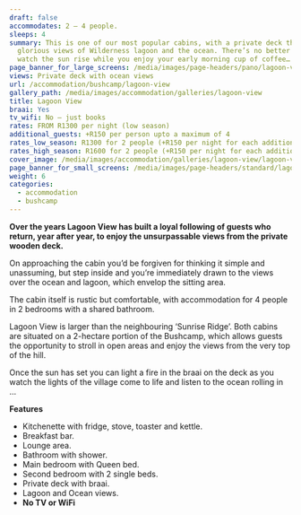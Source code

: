 ```yaml
---
draft: false
accommodates: 2 – 4 people.
sleeps: 4
summary: This is one of our most popular cabins, with a private deck that offers
  glorious views of Wilderness lagoon and the ocean. There’s no better place to
  watch the sun rise while you enjoy your early morning cup of coffee…
page_banner_for_large_screens: /media/images/page-headers/pano/lagoon-view.jpg
views: Private deck with ocean views
url: /accommodation/bushcamp/lagoon-view
gallery_path: /media/images/accommodation/galleries/lagoon-view
title: Lagoon View
braai: Yes
tv_wifi: No – just books
rates: FROM R1300 per night (low season)
additional_guests: +R150 per person upto a maximum of 4
rates_low_season: R1300 for 2 people (+R150 per night for each additional person – max 4)
rates_high_season: R1600 for 2 people (+R150 per night for each additional person – max 4)
cover_image: /media/images/accommodation/galleries/lagoon-view/lagoon-view-02.jpg
page_banner_for_small_screens: /media/images/page-headers/standard/lagoon-view.jpg
weight: 6
categories:
  - accommodation
  - bushcamp
---
```

**Over the years Lagoon View has built a loyal following of guests who return, year after year, to enjoy the unsurpassable views from the private wooden deck.** 

On approaching the cabin you’d be forgiven for thinking it simple and unassuming, but step inside and you’re immediately drawn to the views over the ocean and lagoon, which envelop the sitting area.  

The cabin itself is rustic but comfortable, with accommodation for 4 people in 2 bedrooms with a shared bathroom. 

Lagoon View is larger than the neighbouring ‘Sunrise Ridge’. Both cabins are situated on a 2-hectare portion of the Bushcamp, which allows guests the opportunity to stroll in open areas and enjoy the views from the very top of the hill. 

Once the sun has set you can light a fire in the braai on the deck as you watch the lights of the village come to life and listen to the ocean rolling in …  

**Features**

* Kitchenette with fridge, stove, toaster and kettle.
* Breakfast bar.
* Lounge area. 
* Bathroom with shower.
* Main bedroom with Queen bed.
* Second bedroom with 2 single beds.
* Private deck with braai.
* Lagoon and Ocean views.
* **No TV or WiFi**